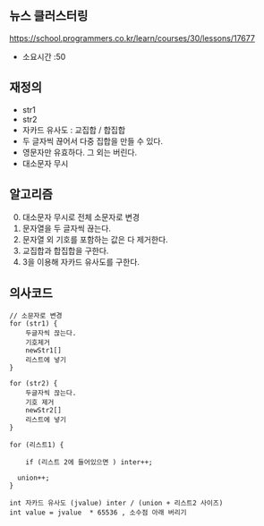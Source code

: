## 뉴스 클러스터링
https://school.programmers.co.kr/learn/courses/30/lessons/17677
- 소요시간 :50



## 재정의
- str1
- str2
- 자카드 유사도 : 교집합 / 합집합
- 두 글자씩 끊어서 다중 집합을 만들 수 있다.
- 영문자만 유효하다. 그 외는 버린다.
- 대소문자 무시

## 알고리즘
0. 대소문자 무시로 전체 소문자로 변경
1. 문자열을 두 글자씩 끊는다.
2. 문자열 외 기호를 포함하는 값은 다 제거한다.
3. 교집합과 합집합을 구한다.
4. 3을 이용해 자카드 유사도를 구한다.



## 의사코드
```
// 소문자로 변경
for (str1) {
    두글자씩 끊는다.
    기호제거
    newStr1[]
    리스트에 넣기
}

for (str2) {
    두글자씩 끊는다.
    기호 제거
    newStr2[]
    리스트에 넣기
}

for (리스트1) {
        
    if (리스트 2에 들어있으면 ) inter++;

  union++;
}

int 자카드 유사도 (jvalue) inter / (union + 리스트2 사이즈)
int value = jvalue  * 65536 , 소수점 아래 버리기







```
